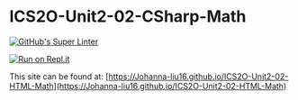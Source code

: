 # ICS2O-Unit2-02-CSharp-Math

[![GitHub's Super Linter](https://github.com/Johanna-liu16/ICS2O-Unit2-02-HTML-Math/workflows/GitHub's%20Super%20Linter/badge.svg)](https://github.com/Johanna-liu16/ICS2O-Unit2-02-HTML-Math/actions)

[![Run on Repl.it](https://repl.it/badge/github/Johanna-liu16/ICS2O-Unit2-02-HTML-Math)](https://repl.it/github/Johanna-liu16/ICS2O-Unit2-02-HTML-Math)

This site can be found at: [https://Johanna-liu16.github.io/ICS2O-Unit2-02-HTML-Math](https://Johanna-liu16.github.io/ICS2O-Unit2-02-HTML-Math)
